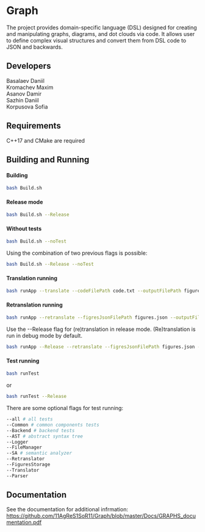 # Graph

The project provides domain-specific language (DSL) designed for creating and manipulating graphs, diagrams, and dot clouds via code. It allows user to define complex visual structures and convert them from DSL code to JSON and backwards. 

## Developers

Basalaev Daniil\
Kromachev Maxim\
Asanov Damir\
Sazhin Daniil\
Korpusova Sofia

## Requirements

C++17 and CMake are required

## Building and Running

#### Building

```bash
bash Build.sh
```
#### Release mode
```bash
bash Build.sh --Release
```
#### Without tests
```bash
bash Build.sh --noTest
```
Using the combination of two previous flags is possible:
```bash
bash Build.sh --Release --noTest
```

#### Translation running
```bash
bash runApp --translate --codeFilePath code.txt --outputFilePath figures.json --logFilePath log.log
```

#### Retranslation running
```bash
bash runApp --retranslate --figresJsonFilePath figures.json --outputFilePath code.txt --logFilePath log.log
```
Use the --Release flag for (re)translation in release mode. (Re)translation is run in debug mode by default. 

```bash
bash runApp --Release --retranslate --figresJsonFilePath figures.json --outputFilePath code.txt --logFilePath log.log
```
#### Test running
```bash
bash runTest
```
or

```bash
bash runTest --Release
```
There are some optional flags for test running:

```bash
--all # all tests
--Common # common components tests
--Backend # backend tests
--AST # abstract syntax tree
--Logger
--FileManager
--SA # semantic analyzer
--Retranslator
--FiguresStorage
--Translator
--Parser

```
## Documentation

See the documentation for additional infrmation:
<https://github.com/11AgReS1SoR11/Graph/blob/master/Docs/GRAPHS_documentation.pdf>

